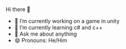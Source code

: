 Hi there 👋

<!--
**GreenBeanZ002/GreenBeanZ002** is a ✨ _special_ ✨ repository because its `README.md` (this file) appears on your GitHub profile.

Here are some ideas to get you started:

- 🔭 I’m currently working on a game in unity
- 🌱 I’m currently learning c#
- 💬 Ask me about anything
- 😄 Pronouns: He/Him
-->


- 🔭 I’m currently working on a game in unity
- 🌱 I’m currently learning c# and c++
- 💬 Ask me about anything
- 😄 Pronouns: He/Him
